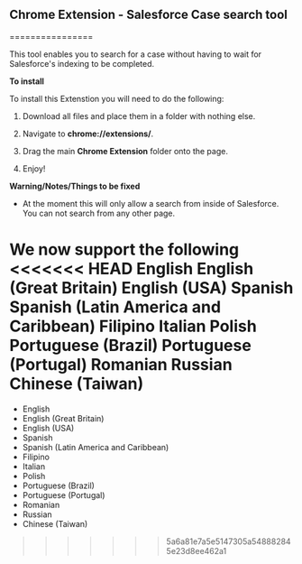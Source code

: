 ## Chrome Extension - Salesforce Case search tool
================

This tool enables you to search for a case without having to wait for Salesforce's indexing to be completed.

**To install**

To install this Extenstion you will need to do the following:

1) Download all files and place them in a folder with nothing else.

2) Navigate to **chrome://extensions/**.

3) Drag the main **Chrome Extension** folder onto the page.

4) Enjoy!

**Warning/Notes/Things to be fixed**

- At the moment this will only allow a search from inside of Salesforce. You can not search from any other page.

**We now support the following**
<<<<<<< HEAD
English
English (Great Britain)
English (USA)
Spanish
Spanish (Latin America and Caribbean)
Filipino
Italian
Polish
Portuguese (Brazil)
Portuguese (Portugal)
Romanian
Russian
Chinese (Taiwan)
=======
- English
- English (Great Britain)
- English (USA)
- Spanish
- Spanish (Latin America and Caribbean)
- Filipino
- Italian
- Polish
- Portuguese (Brazil)
- Portuguese (Portugal)
- Romanian
- Russian
- Chinese (Taiwan)
>>>>>>> 5a6a81e7a5e5147305a548882845e23d8ee462a1
